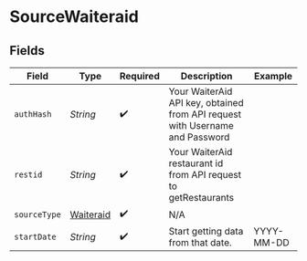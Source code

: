 # SourceWaiteraid


## Fields

| Field                                                                        | Type                                                                         | Required                                                                     | Description                                                                  | Example                                                                      |
| ---------------------------------------------------------------------------- | ---------------------------------------------------------------------------- | ---------------------------------------------------------------------------- | ---------------------------------------------------------------------------- | ---------------------------------------------------------------------------- |
| `authHash`                                                                   | *String*                                                                     | :heavy_check_mark:                                                           | Your WaiterAid API key, obtained from API request with Username and Password |                                                                              |
| `restid`                                                                     | *String*                                                                     | :heavy_check_mark:                                                           | Your WaiterAid restaurant id from API request to getRestaurants              |                                                                              |
| `sourceType`                                                                 | [Waiteraid](../../models/shared/Waiteraid.md)                                | :heavy_check_mark:                                                           | N/A                                                                          |                                                                              |
| `startDate`                                                                  | *String*                                                                     | :heavy_check_mark:                                                           | Start getting data from that date.                                           | YYYY-MM-DD                                                                   |